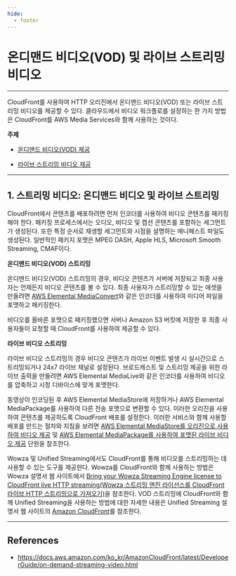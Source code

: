 ```yaml
---
hide:
  - footer
---
```


# 온디맨드 비디오(VOD) 및 라이브 스트리밍 비디오

---

CloudFront를 사용하여 HTTP 오리진에서 온디맨드 비디오(VOD) 또는 라이브 스트리밍 비디오를 제공할 수 있다. 클라우드에서 비디오 워크플로를 설정하는 한 가지 방법은 CloudFront를 AWS Media Services와 함께 사용하는 것이다.

**주제**

- [온디맨드 비디오(VOD) 제공](https://docs.aws.amazon.com/ko_kr/AmazonCloudFront/latest/DeveloperGuide/on-demand-video.html)

- [라이브 스트리밍 비디오 제공](https://docs.aws.amazon.com/ko_kr/AmazonCloudFront/latest/DeveloperGuide/live-streaming.html)

---

## 1. 스트리밍 비디오: 온디맨드 비디오 및 라이브 스트리밍

CloudFront에서 콘텐츠를 배포하려면 먼저 인코더를 사용하여 비디오 콘텐츠를 패키징해야 한다. 패키징 프로세스에서는 오디오, 비디오 및 캡션 콘텐츠를 포함하는 세그먼트가 생성된다. 또한 특정 순서로 재생할 세그먼트와 시점을 설명하는 매니페스트 파일도 생성된다. 일반적인 패키지 포맷은 MPEG DASH, Apple HLS, Microsoft Smooth Streaming, CMAF이다.

**온디맨드 비디오(VOD) 스트리밍**

온디맨드 비디오(VOD) 스트리밍의 경우, 비디오 콘텐츠가 서버에 저장되고 최종 사용자는 언제든지 비디오 콘텐츠를 볼 수 있다. 최종 사용자가 스트리밍할 수 있는 애셋을 만들려면 [AWS Elemental MediaConvert](https://docs.aws.amazon.com/mediaconvert/latest/ug/getting-started.html)와 같은 인코더를 사용하여 미디어 파일을 포맷하고 패키징한다.

비디오를 올바른 포맷으로 패키징했으면 서버나 Amazon S3 버킷에 저장한 후 최종 사용자들이 요청할 때 CloudFront를 사용하여 제공할 수 있다.

**라이브 비디오 스트리밍**

라이브 비디오 스트리밍의 경우 비디오 콘텐츠가 라이브 이벤트 발생 시 실시간으로 스트리밍되거나 24x7 라이브 채널로 설정된다. 브로드캐스트 및 스트리밍 제공을 위한 라이브 출력을 만들려면 AWS Elemental MediaLive와 같은 인코더를 사용하여 비디오를 압축하고 시청 디바이스에 맞게 포맷한다.

동영상이 인코딩된 후 AWS Elemental MediaStore에 저장하거나 AWS Elemental MediaPackage를 사용하여 다른 전송 포맷으로 변환할 수 있다. 이러한 오리진을 사용하여 콘텐츠를 제공하도록 CloudFront 배포를 설정한다. 이러한 서비스와 함께 사용할 배포를 만드는 절차와 지침을 보려면 [AWS Elemental MediaStore를 오리진으로 사용하여 비디오 제공](https://docs.aws.amazon.com/ko_kr/AmazonCloudFront/latest/DeveloperGuide/live-streaming.html#video-streaming-mediastore) 및 [AWS Elemental MediaPackage를 사용하여 포맷된 라이브 비디오 제공](https://docs.aws.amazon.com/ko_kr/AmazonCloudFront/latest/DeveloperGuide/live-streaming.html#live-streaming-with-mediapackage) 단원을 참조한다.

Wowza 및 Unified Streaming에서도 CloudFront를 통해 비디오를 스트리밍하는 데 사용할 수 있는 도구를 제공한다. Wowza를 CloudFront와 함께 사용하는 방법은 Wowza 설명서 웹 사이트에서 [Bring your Wowza Streaming Engine license to CloudFront live HTTP streaming(Wowza 스트리밍 엔진 라이선스를 CloudFront 라이브 HTTP 스트리밍으로 가져오기)](https://www.wowza.com/docs/how-to-bring-your-wowza-streaming-engine-license-to-cloudfront-live-http-streaming)을 참조한다. VOD 스트리밍에 CloudFront와 함께 Unified Streaming을 사용하는 방법에 대한 자세한 내용은 Unified Streaming 설명서 웹 사이트의 [Amazon CloudFront](https://docs.unified-streaming.com/tutorials/caching/amazon-cloudfront.html)를 참조한다.

---

## References

- <https://docs.aws.amazon.com/ko_kr/AmazonCloudFront/latest/DeveloperGuide/on-demand-streaming-video.html>
